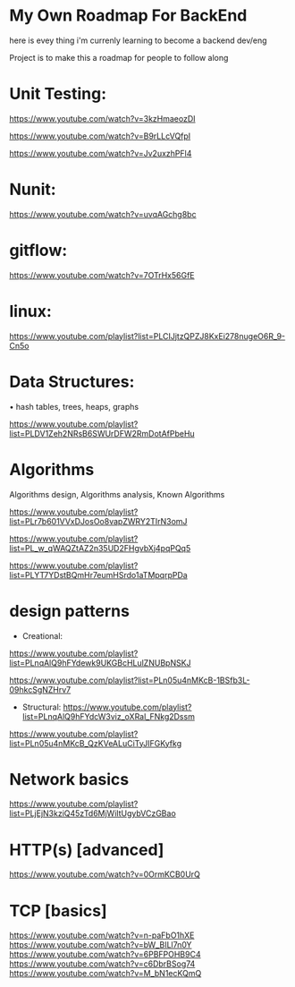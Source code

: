 # My Own Roadmap For BackEnd

here is evey thing i'm currenly learning to become a backend dev/eng


Project is to make this a roadmap for people to follow along 

# Unit Testing: 
https://www.youtube.com/watch?v=3kzHmaeozDI

https://www.youtube.com/watch?v=B9rLLcVQfpI

https://www.youtube.com/watch?v=Jv2uxzhPFl4

# Nunit:

https://www.youtube.com/watch?v=uvqAGchg8bc 

# gitflow:

https://www.youtube.com/watch?v=7OTrHx56GfE

# linux: 

https://www.youtube.com/playlist?list=PLCIJjtzQPZJ8KxEi278nugeO6R_9-Cn5o

# Data Structures:
• hash tables, trees, heaps, graphs

https://www.youtube.com/playlist?list=PLDV1Zeh2NRsB6SWUrDFW2RmDotAfPbeHu

# Algorithms
Algorithms design, Algorithms analysis, Known Algorithms

https://www.youtube.com/playlist?list=PLr7b601VVxDJosOo8vapZWRY2TIrN3omJ

https://www.youtube.com/playlist?list=PL_w_qWAQZtAZ2n35UD2FHgvbXj4pqPQq5

https://www.youtube.com/playlist?list=PLYT7YDstBQmHr7eumHSrdo1aTMpqrpPDa

# design patterns

- Creational: 

https://www.youtube.com/playlist?list=PLnqAlQ9hFYdewk9UKGBcHLulZNUBpNSKJ

https://www.youtube.com/playlist?list=PLn05u4nMKcB-1BSfb3L-09hkcSgNZHrv7

- Structural: 
https://www.youtube.com/playlist?list=PLnqAlQ9hFYdcW3viz_oXRal_FNkg2Dssm

https://www.youtube.com/playlist?list=PLn05u4nMKcB_QzKVeALuCiTyJIFGKyfkg


# Network basics
https://www.youtube.com/playlist?list=PLjEjN3kziQ45zTd6MjWiltUgybVCzGBao

# HTTP(s) [advanced]
https://www.youtube.com/watch?v=0OrmKCB0UrQ

# TCP [basics]
https://www.youtube.com/watch?v=n-paFbO1hXE
https://www.youtube.com/watch?v=bW_BILl7n0Y
https://www.youtube.com/watch?v=6PBFPOHB9C4
https://www.youtube.com/watch?v=c6DbrBSog74
https://www.youtube.com/watch?v=M_bN1ecKQmQ




